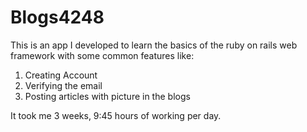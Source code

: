 # Blogs4248

This is an app I developed to learn the basics of the  ruby on rails web framework with some common features like:
1. Creating Account
2. Verifying the email
3. Posting articles with picture in the blogs

It took me 3 weeks, 9:45 hours of working per day.
